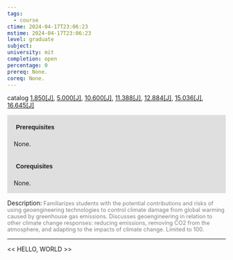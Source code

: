 ```yaml
---
tags:
  - course
ctime: 2024-04-17T23:06:23
mstime: 2024-04-17T23:06:23
level: graduate
subject: 
university: mit
completion: open
percentage: 0
prereq: None.
coreq: None.
---
```


catalog [1.850[J]](http://student.mit.edu/catalog/m1c.html#1.850), [5.000[J]](http://student.mit.edu/catalog/m5a.html#5.000), [10.600[J]](http://student.mit.edu/catalog/m10a.html#10.600), [11.388[J]](http://student.mit.edu/catalog/m11c.html#11.388), [12.884[J]](http://student.mit.edu/catalog/m12c.html#12.884), [15.036[J]](http://student.mit.edu/catalog/m15a.html#15.036), [16.645[J]](http://student.mit.edu/catalog/m16b.html#16.645)

<span style="display: block; padding: 15px; background-color: rgb(100, 100, 100, 0.2);"><font id="m_prereq305_0" style="display: block; font-family: Arial, sans-serif; font-weight: bold; padding: 5px">Prerequisites</font><br><span id="prereq305_0">None.</span></span>
<span style="display: block; padding: 15px; background-color: rgb(100, 100, 100, 0.2);"><font id="m_coreq305_0" style="display: block; font-family: Arial, sans-serif; font-weight: bold; padding: 5px">Corequisites</font><br><span id="coreq305_0">None.</span></span>

<font style="">Description:</font>
<font style="color: grey; font-size: 0.8rem;">Familiarizes students with the potential contributions and risks of using geoengineering technologies to control climate damage from global warming caused by greenhouse gas emissions. Discusses geoengineering in relation to other climate change responses: reducing emissions, removing CO2 from the atmosphere, and adapting to the impacts of climate change. Limited to 100.</font>



---

<< HELLO, WORLD >>

